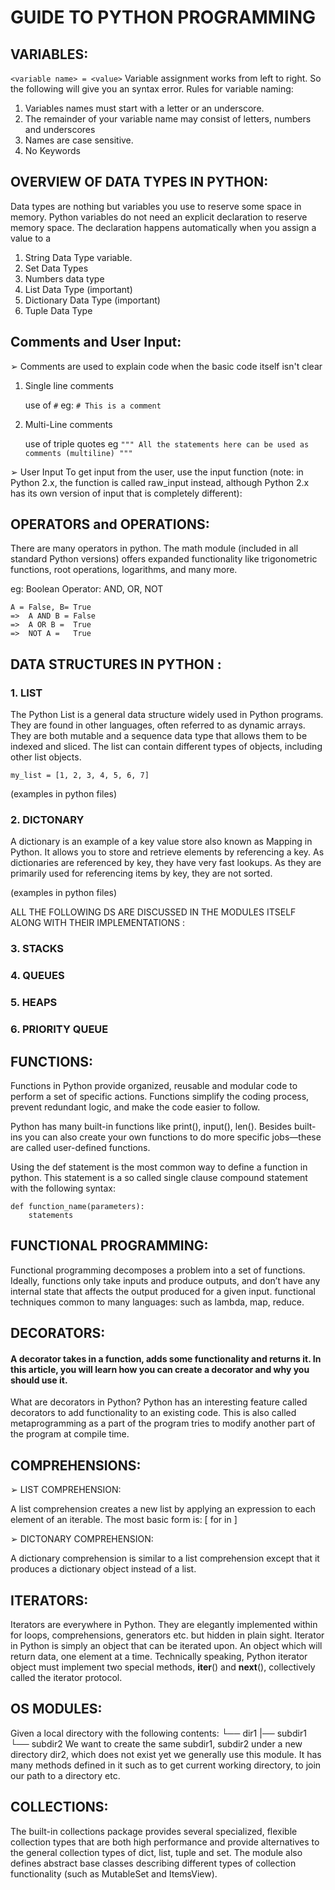 # GUIDE TO PYTHON PROGRAMMING

## VARIABLES:

`<variable name> = <value>`
Variable assignment works from left to right. So the following will give you an syntax error.
Rules for variable naming:
1. Variables names must start with a letter or an underscore.
2. The remainder of your variable name may consist of letters, numbers and underscores
3. Names are case sensitive.
4. No Keywords

## OVERVIEW OF DATA TYPES IN PYTHON:

Data types are nothing but variables you use to reserve some space in memory. Python variables do not need an
explicit declaration to reserve memory space. The declaration happens automatically when you assign a value to a
1. String Data Type
variable.
2. Set Data Types
3. Numbers data type
4. List Data Type (important)
5. Dictionary Data Type (important)
6. Tuple Data Type


## Comments and User Input:

➢ Comments are used to explain code when the basic code itself isn't clear
1. Single line comments

    use of `#` 
    eg: `# This is a comment`

2. Multi-Line comments

    use of triple quotes 
    eg ` """ All the statements here can be used as comments (multiline) """ `

➢ User Input
To get input from the user, use the input function (note: in Python 2.x, the function is called raw_input instead,
although Python 2.x has its own version of input that is completely different):

## OPERATORS and OPERATIONS:

There are many operators in python. The math module (included in all standard Python versions) offers
expanded functionality like trigonometric functions, root operations, logarithms, and many more.

eg: Boolean Operator: AND, OR, NOT

    A = False, B= True     
    =>  A AND B = False
    =>  A OR B =  True
    =>  NOT A =   True

## DATA STRUCTURES IN PYTHON :

### 1. LIST
    
The Python List is a general data structure widely used in Python programs. They are found in other languages,
often referred to as dynamic arrays. They are both mutable and a sequence data type that allows them to be indexed
and sliced. The list can contain different types of objects, including other list objects.

`my_list = [1, 2, 3, 4, 5, 6, 7] `

(examples in python files)

### 2. DICTONARY
   
A dictionary is an example of a key value store also known as Mapping in Python. It allows you to store and retrieve elements by referencing a key. As dictionaries are referenced by key, they have very fast lookups. As they are primarily used for referencing items by key, they are not sorted.

(examples in python files)

ALL THE FOLLOWING DS ARE DISCUSSED IN THE MODULES ITSELF ALONG WITH THEIR IMPLEMENTATIONS :

### 3. STACKS

### 4. QUEUES

### 5. HEAPS

### 6. PRIORITY QUEUE

## FUNCTIONS:

Functions in Python provide organized, reusable and modular code to perform a set of specific actions. Functions simplify the coding process, prevent redundant logic, and make the code easier to follow. 

Python has many built-in functions like print(), input(), len(). Besides built-ins you can also create your own functions to do more specific jobs—these are called user-defined functions. 

Using the def statement is the most common way to define a function in python. This statement is a so called single clause compound statement with the following syntax:

    def function_name(parameters):
        statements

## FUNCTIONAL PROGRAMMING:

Functional programming decomposes a problem into a set of functions. Ideally, functions only take inputs and produce outputs, and don’t have any internal state that affects the output produced for a given input. functional techniques common to many languages: such as lambda, map, reduce.

## DECORATORS:

#### A decorator takes in a function, adds some functionality and returns it. In this article, you will learn how you can create a decorator and why you should use it.

What are decorators in Python?
Python has an interesting feature called decorators to add functionality to an existing code. This is also called metaprogramming as a part of the program tries to modify another part of the program at compile time.

## COMPREHENSIONS:

➢ LIST COMPREHENSION:

A list comprehension creates a new list by applying an expression to each element of an iterable. The
most basic form is:
    [ <expression> for <element> in <iterable> ]


➢ DICTONARY COMPREHENSION:

A dictionary comprehension is similar to a list comprehension except that it produces a dictionary object
instead of a list.


## ITERATORS:

Iterators are everywhere in Python. They are elegantly implemented within for loops, comprehensions, generators etc. but hidden in plain sight.
Iterator in Python is simply an object that can be iterated upon. An object which will return data,
one element at a time.
Technically speaking, Python iterator object must implement two special methods, __iter__()
and __next__(), collectively called the iterator protocol.

## OS MODULES:

Given a local directory with the following contents:
└── dir1
|── subdir1
└── subdir2
We want to create the same subdir1, subdir2 under a new directory dir2, which does not exist yet we generally use this module. It has many methods defined in it such as to get current working directory, to join our path to a directory etc.

## COLLECTIONS:

The built-in collections package provides several specialized, flexible collection types that are both high performance and provide alternatives to the general collection types of dict, list, tuple and set.
The module also defines abstract base classes describing different types of collection functionality (such as MutableSet and ItemsView).
